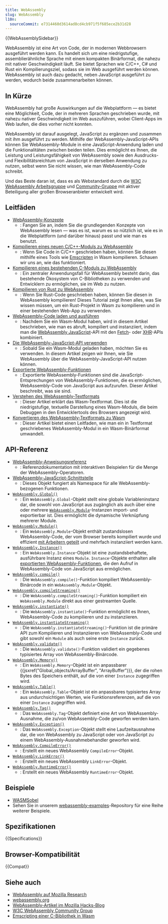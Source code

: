 ```yaml
---
title: WebAssembly
slug: WebAssembly
l10n:
  sourceCommit: e7314460d3614ad8cd4cb971f5f685ece2b31d28
---
```


{{WebAssemblySidebar}}

WebAssembly ist eine Art von Code, der in modernen Webbrowsern ausgeführt werden kann. Es handelt sich um eine niedrigstufige, assemblierähnliche Sprache mit einem kompakten Binärformat, die nahezu mit nativer Geschwindigkeit läuft. Sie bietet Sprachen wie C/C++, C# und Rust ein Kompilierungsziel, sodass sie im Web ausgeführt werden können. WebAssembly ist auch dazu gedacht, neben JavaScript ausgeführt zu werden, wodurch beide zusammenarbeiten können.

## In Kürze

WebAssembly hat große Auswirkungen auf die Webplattform — es bietet eine Möglichkeit, Code, der in mehreren Sprachen geschrieben wurde, mit nahezu nativer Geschwindigkeit im Web auszuführen, wobei Client-Apps im Web laufen, die dies vorher nicht konnten.

WebAssembly ist darauf ausgelegt, JavaScript zu ergänzen und zusammen mit ihm ausgeführt zu werden. Mithilfe der WebAssembly-JavaScript-APIs können Sie WebAssembly-Module in eine JavaScript-Anwendung laden und die Funktionalitäten zwischen beiden teilen. Dies ermöglicht es Ihnen, die Leistung und Leistungsfähigkeit von WebAssembly sowie den Ausdrucks- und Flexibilitätsreichtum von JavaScript in derselben Anwendung zu nutzen, selbst wenn Sie nicht wissen, wie man WebAssembly-Code schreibt.

Und das Beste daran ist, dass es als Webstandard durch die [W3C WebAssembly Arbeitsgruppe](https://www.w3.org/wasm/) und [Community-Gruppe](https://www.w3.org/community/webassembly/) mit aktiver Beteiligung aller großen Browseranbieter entwickelt wird.

## Leitfäden

- [WebAssembly-Konzepte](/de/docs/WebAssembly/Concepts)
  - : Fangen Sie an, indem Sie die grundlegenden Konzepte von WebAssembly lesen — was es ist, warum es so nützlich ist, wie es in die Webplattform (und darüber hinaus) passt und wie man es benutzt.
- [Kompilieren eines neuen C/C++-Moduls zu WebAssembly](/de/docs/WebAssembly/C_to_Wasm)
  - : Wenn Sie Code in C/C++ geschrieben haben, können Sie diesen mithilfe eines Tools wie [Emscripten](https://emscripten.org/) in Wasm kompilieren. Schauen wir uns an, wie das funktioniert.
- [Kompilieren eines bestehenden C-Moduls zu WebAssembly](/de/docs/WebAssembly/existing_C_to_Wasm)
  - : Ein zentraler Anwendungsfall für WebAssembly besteht darin, das bestehende Ökosystem von C-Bibliotheken zu verwenden und Entwicklern zu ermöglichen, sie im Web zu nutzen.
- [Kompilieren von Rust zu WebAssembly](/de/docs/WebAssembly/Rust_to_Wasm)
  - : Wenn Sie Rust-Code geschrieben haben, können Sie diesen in WebAssembly kompilieren! Dieses Tutorial zeigt Ihnen alles, was Sie wissen müssen, um ein Rust-Projekt in Wasm zu kompilieren und in einer bestehenden Web-App zu verwenden.
- [WebAssembly-Code laden und ausführen](/de/docs/WebAssembly/Loading_and_running)
  - : Nachdem Sie ein Wasm-Modul haben, wird in diesem Artikel beschrieben, wie man es abruft, kompiliert und instanziiert, indem man die [WebAssembly JavaScript](/de/docs/WebAssembly/JavaScript_interface)-API mit den [Fetch](/de/docs/Web/API/Fetch_API)- oder [XHR](/de/docs/Web/API/XMLHttpRequest)-APIs kombiniert.
- [Die WebAssembly-JavaScript-API verwenden](/de/docs/WebAssembly/Using_the_JavaScript_API)
  - : Sobald Sie ein Wasm-Modul geladen haben, möchten Sie es verwenden. In diesem Artikel zeigen wir Ihnen, wie Sie WebAssembly über die WebAssembly-JavaScript-API nutzen können.
- [Exportierte WebAssembly-Funktionen](/de/docs/WebAssembly/Exported_functions)
  - : Exportierte WebAssembly-Funktionen sind die JavaScript-Entsprechungen von WebAssembly-Funktionen, die es ermöglichen, WebAssembly-Code von JavaScript aus aufzurufen. Dieser Artikel beschreibt, was sie sind.
- [Verstehen des WebAssembly-Textformats](/de/docs/WebAssembly/Understanding_the_text_format)
  - : Dieser Artikel erklärt das Wasm-Textformat. Dies ist die niedrigstufige, textuelle Darstellung eines Wasm-Moduls, die beim Debuggen in den Entwicklertools des Browsers angezeigt wird.
- [Konvertieren des WebAssembly-Textformats zu Wasm](/de/docs/WebAssembly/Text_format_to_Wasm)
  - : Dieser Artikel bietet einen Leitfaden, wie man ein in Textformat geschriebenes WebAssembly-Modul in ein Wasm-Binärformat umwandelt.

## API-Referenz

- [WebAssembly-Anweisungsreferenz](/de/docs/WebAssembly/Reference)
  - : Referenzdokumentation mit interaktiven Beispielen für die Menge der WebAssembly-Operatoren.
- [WebAssembly-JavaScript-Schnittstelle](/de/docs/WebAssembly/JavaScript_interface)
  - : Dieses Objekt fungiert als Namespace für alle WebAssembly-bezogenen Funktionen.
- [`WebAssembly.Global()`](/de/docs/WebAssembly/JavaScript_interface/Global)
  - : Ein `WebAssembly.Global`-Objekt stellt eine globale Variableninstanz dar, die sowohl von JavaScript aus zugänglich als auch über eine oder mehrere [`WebAssembly.Module`](/de/docs/WebAssembly/JavaScript_interface/Module)-Instanzen import- und exportierbar ist. Dies ermöglicht die dynamische Verknüpfung mehrerer Module.
- [`WebAssembly.Module()`](/de/docs/WebAssembly/JavaScript_interface/Module)
  - : Ein `WebAssembly.Module`-Objekt enthält zustandslosen WebAssembly-Code, der vom Browser bereits kompiliert wurde und effizient [mit Arbeitern geteilt](/de/docs/Web/API/Worker/postMessage) und mehrfach instanziiert werden kann.
- [`WebAssembly.Instance()`](/de/docs/WebAssembly/JavaScript_interface/Instance)
  - : Ein `WebAssembly.Instance`-Objekt ist eine zustandsbehaftete, ausführbare Instanz eines `Module`. `Instance`-Objekte enthalten alle [exportierten WebAssembly-Funktionen](/de/docs/WebAssembly/Exported_functions), die den Aufruf in WebAssembly-Code von JavaScript aus ermöglichen.
- [`WebAssembly.compile()`](/de/docs/WebAssembly/JavaScript_interface/compile_static)
  - : Die `WebAssembly.compile()`-Funktion kompiliert WebAssembly-Binärcode in ein `WebAssembly.Module`-Objekt.
- [`WebAssembly.compileStreaming()`](/de/docs/WebAssembly/JavaScript_interface/compileStreaming_static)
  - : Die `WebAssembly.compileStreaming()`-Funktion kompiliert ein `WebAssembly.Module` direkt aus einer gestreamten Quelle.
- [`WebAssembly.instantiate()`](/de/docs/WebAssembly/JavaScript_interface/instantiate_static)
  - : Die `WebAssembly.instantiate()`-Funktion ermöglicht es Ihnen, WebAssembly-Code zu kompilieren und zu instanziieren.
- [`WebAssembly.instantiateStreaming()`](/de/docs/WebAssembly/JavaScript_interface/instantiateStreaming_static)
  - : Die `WebAssembly.instantiateStreaming()`-Funktion ist die primäre API zum Kompilieren und Instanziieren von WebAssembly-Code und gibt sowohl ein `Module` als auch seine erste `Instance` zurück.
- [`WebAssembly.validate()`](/de/docs/WebAssembly/JavaScript_interface/validate_static)
  - : Die `WebAssembly.validate()`-Funktion validiert ein gegebenes typisiertes Array von WebAssembly-Binärcode.
- [`WebAssembly.Memory()`](/de/docs/WebAssembly/JavaScript_interface/Memory)
  - : Ein `WebAssembly.Memory`-Objekt ist ein anpassbarer {{jsxref("Global_objects/ArrayBuffer", "ArrayBuffer")}}, der die rohen Bytes des Speichers enthält, auf die von einer `Instance` zugegriffen wird.
- [`WebAssembly.Table()`](/de/docs/WebAssembly/JavaScript_interface/Table)
  - : Ein `WebAssembly.Table`-Objekt ist ein anpassbares typisiertes Array aus undurchsichtigen Werten, wie Funktionsreferenzen, auf die von einer `Instance` zugegriffen wird.
- [`WebAssembly.Tag()`](/de/docs/WebAssembly/JavaScript_interface/Tag)
  - : Das `WebAssembly.Tag`-Objekt definiert eine Art von WebAssembly-Ausnahme, die zu/von WebAssembly-Code geworfen werden kann.
- [`WebAssembly.Exception()`](/de/docs/WebAssembly/JavaScript_interface/Exception)
  - : Das `WebAssembly.Exception`-Objekt stellt eine Laufzeitausnahme dar, die von WebAssembly zu JavaScript oder von JavaScript zu einem WebAssembly-Ausnahmebehandler geworfen wird.
- [`WebAssembly.CompileError()`](/de/docs/WebAssembly/JavaScript_interface/CompileError)
  - : Erstellt ein neues WebAssembly `CompileError`-Objekt.
- [`WebAssembly.LinkError()`](/de/docs/WebAssembly/JavaScript_interface/LinkError)
  - : Erstellt ein neues WebAssembly `LinkError`-Objekt.
- [`WebAssembly.RuntimeError()`](/de/docs/WebAssembly/JavaScript_interface/RuntimeError)
  - : Erstellt ein neues WebAssembly `RuntimeError`-Objekt.

## Beispiele

- [WASMSobel](https://github.com/JasonWeathersby/WASMSobel)
- Sehen Sie in unserem [webassembly-examples](https://github.com/mdn/webassembly-examples/)-Repository für eine Reihe weiterer Beispiele.

## Spezifikationen

{{Specifications}}

## Browser-Kompatibilität

{{Compat}}

## Siehe auch

- [WebAssembly auf Mozilla Research](https://research.mozilla.org/)
- [webassembly.org](https://webassembly.org/)
- [WebAssembly-Artikel im Mozilla Hacks-Blog](https://hacks.mozilla.org/category/webassembly/)
- [W3C WebAssembly Community Group](https://www.w3.org/community/webassembly/)
- [Emscripting einer C-Bibliothek in Wasm](https://web.dev/articles/emscripting-a-c-library)
